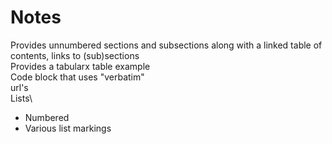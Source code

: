 # Notes
Provides unnumbered sections and subsections along with a linked table of contents, links to (sub)sections\
Provides a tabularx table example\
Code block that uses \"verbatim\"\
url's\
Lists\
* Numbered
* Various list markings
